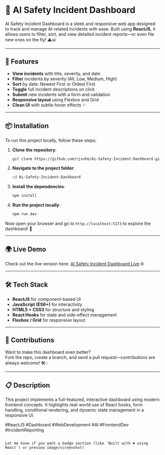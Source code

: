 # 🧠 AI Safety Incident Dashboard

AI Safety Incident Dashboard is a sleek and responsive web app designed to track and manage AI-related incidents with ease. Built using **ReactJS**, it allows users to filter, sort, and view detailed incident reports—or even file new ones on the fly! ⚠️📊

---

## 🚀 Features

- **View incidents** with title, severity, and date
- **Filter** incidents by severity (All, Low, Medium, High)
- **Sort** by date: Newest First or Oldest First
- **Toggle** full incident descriptions on click
- **Submit** new incidents with a form and validation
- **Responsive layout** using Flexbox and Grid
- **Clean UI** with subtle hover effects ✨

---

## 📦 Installation

To run this project locally, follow these steps:

1. **Clone the repository**:
   ```bash
   git clone https://github.com/rjsnhk/Ai-Safety-Incident-Dashboard.git
   ```

2. **Navigate to the project folder**:
   ```bash
   cd Ai-Safety-Incident-Dashboard
   ```

3. **Install the dependencies**:
   ```bash
   npm install
   ```

4. **Run the project locally**:
   ```bash
   npm run dev
   ```

Now open your browser and go to `http://localhost:5173` to explore the dashboard! 🧭

---

## 🌍 Live Demo

Check out the live version here: [AI Safety Incident Dashboard Live](https://aparichit-jade.vercel.app) 🌐

---

## 🛠️ Tech Stack

- **ReactJS** for component-based UI
- **JavaScript (ES6+)** for interactivity
- **HTML5 + CSS3** for structure and styling
- **React Hooks** for state and side-effect management
- **Flexbox / Grid** for responsive layout

---

## 🤝 Contributions

Want to make this dashboard even better?  
Fork the repo, create a branch, and send a pull request—contributions are always welcome! 🛠️💡

---

## 📋 Description

This project implements a full-featured, interactive dashboard using modern frontend concepts. It highlights real-world use of React hooks, form handling, conditional rendering, and dynamic state management in a responsive UI.

#ReactJS #Dashboard #WebDevelopment #AI #FrontendDev #IncidentReporting
```

Let me know if you want a badge section (like `Built with ❤️ using React`) or preview image/screenshot!
